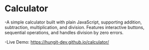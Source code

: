 # Calculator

-A simple calculator built with plain JavaScript, supporting addition, subtraction, multiplication, and division. Features interactive buttons, sequential operations, and handles division by zero errors.

-Live Demo: https://hungit-dev.github.io/calculator/
